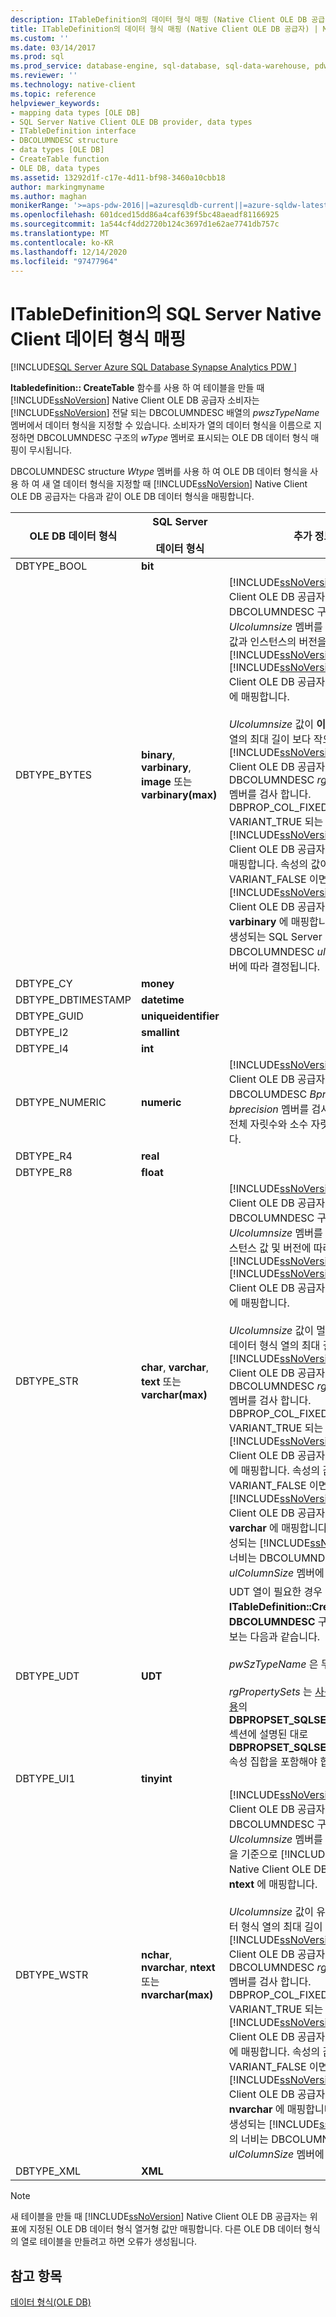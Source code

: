 ```yaml
---
description: ITableDefinition의 데이터 형식 매핑 (Native Client OLE DB 공급자)
title: ITableDefinition의 데이터 형식 매핑 (Native Client OLE DB 공급자) | Microsoft Docs
ms.custom: ''
ms.date: 03/14/2017
ms.prod: sql
ms.prod_service: database-engine, sql-database, sql-data-warehouse, pdw
ms.reviewer: ''
ms.technology: native-client
ms.topic: reference
helpviewer_keywords:
- mapping data types [OLE DB]
- SQL Server Native Client OLE DB provider, data types
- ITableDefinition interface
- DBCOLUMNDESC structure
- data types [OLE DB]
- CreateTable function
- OLE DB, data types
ms.assetid: 13292d1f-c17e-4d11-bf98-3460a10cbb18
author: markingmyname
ms.author: maghan
monikerRange: '>=aps-pdw-2016||=azuresqldb-current||=azure-sqldw-latest||>=sql-server-2016||>=sql-server-linux-2017||=azuresqldb-mi-current'
ms.openlocfilehash: 601dced15dd86a4caf639f5bc48aeadf81166925
ms.sourcegitcommit: 1a544cf4dd2720b124c3697d1e62ae7741db757c
ms.translationtype: MT
ms.contentlocale: ko-KR
ms.lasthandoff: 12/14/2020
ms.locfileid: "97477964"
---
```

# <a name="sql-server-native-client-data-type-mapping-in-itabledefinition"></a>ITableDefinition의 SQL Server Native Client 데이터 형식 매핑
[!INCLUDE[SQL Server Azure SQL Database Synapse Analytics PDW ](../../includes/applies-to-version/sql-asdb-asdbmi-asa-pdw.md)]

  **Itabledefinition:: CreateTable** 함수를 사용 하 여 테이블을 만들 때 [!INCLUDE[ssNoVersion](../../includes/ssnoversion-md.md)] Native Client OLE DB 공급자 소비자는 [!INCLUDE[ssNoVersion](../../includes/ssnoversion-md.md)] 전달 되는 DBCOLUMNDESC 배열의 *pwszTypeName* 멤버에서 데이터 형식을 지정할 수 있습니다. 소비자가 열의 데이터 형식을 이름으로 지정하면 DBCOLUMNDESC 구조의 *wType* 멤버로 표시되는 OLE DB 데이터 형식 매핑이 무시됩니다.  
  
 DBCOLUMNDESC structure *Wtype* 멤버를 사용 하 여 OLE DB 데이터 형식을 사용 하 여 새 열 데이터 형식을 지정할 때 [!INCLUDE[ssNoVersion](../../includes/ssnoversion-md.md)] Native Client OLE DB 공급자는 다음과 같이 OLE DB 데이터 형식을 매핑합니다.  
  
|OLE DB 데이터 형식|SQL Server<br /><br /> 데이터 형식|추가 정보|  
|----------------------|------------------------------|----------------------------|  
|DBTYPE_BOOL|**bit**||  
|DBTYPE_BYTES|**binary**, **varbinary**, **image** 또는 **varbinary(max)**|[!INCLUDE[ssNoVersion](../../includes/ssnoversion-md.md)]Native Client OLE DB 공급자는 DBCOLUMNDESC 구조의 *Ulcolumnsize* 멤버를 검사 합니다. 이 값과 인스턴스의 버전을 기준으로 [!INCLUDE[ssNoVersion](../../includes/ssnoversion-md.md)] [!INCLUDE[ssNoVersion](../../includes/ssnoversion-md.md)] Native Client OLE DB 공급자는 형식을 **image** 에 매핑합니다.<br /><br /> *Ulcolumnsize* 값이 **이진** 데이터 형식 열의 최대 길이 보다 작으면 [!INCLUDE[ssNoVersion](../../includes/ssnoversion-md.md)] NATIVE Client OLE DB 공급자가 DBCOLUMNDESC *rgPropertySets* 멤버를 검사 합니다. DBPROP_COL_FIXEDLENGTH VARIANT_TRUE 되는 경우 [!INCLUDE[ssNoVersion](../../includes/ssnoversion-md.md)] Native Client OLE DB 공급자는 형식을 **이진** 에 매핑합니다. 속성의 값이 VARIANT_FALSE 이면 [!INCLUDE[ssNoVersion](../../includes/ssnoversion-md.md)] Native Client OLE DB 공급자는 형식을 **varbinary** 에 매핑합니다. 두 경우 모두 생성되는 SQL Server 열의 너비는 DBCOLUMNDESC *ulColumnSize* 멤버에 따라 결정됩니다.|  
|DBTYPE_CY|**money**||  
|DBTYPE_DBTIMESTAMP|**datetime**||  
|DBTYPE_GUID|**uniqueidentifier**||  
|DBTYPE_I2|**smallint**||  
|DBTYPE_I4|**int**||  
|DBTYPE_NUMERIC|**numeric**|[!INCLUDE[ssNoVersion](../../includes/ssnoversion-md.md)]Native Client OLE DB 공급자는 DBCOLUMDESC *Bprecision* 및 *bprecision* 멤버를 검사 하 여 **숫자** 열의 전체 자릿수와 소수 자릿수를 확인 합니다.|  
|DBTYPE_R4|**real**||  
|DBTYPE_R8|**float**||  
|DBTYPE_STR|**char**, **varchar**, **text** 또는 **varchar(max)**|[!INCLUDE[ssNoVersion](../../includes/ssnoversion-md.md)]Native Client OLE DB 공급자는 DBCOLUMNDESC 구조의 *Ulcolumnsize* 멤버를 검사 합니다. 인스턴스 값 및 버전에 따라 [!INCLUDE[ssNoVersion](../../includes/ssnoversion-md.md)] [!INCLUDE[ssNoVersion](../../includes/ssnoversion-md.md)] Native Client OLE DB 공급자는 형식을 **텍스트** 에 매핑합니다.<br /><br /> *Ulcolumnsize* 값이 멀티 바이트 문자 데이터 형식 열의 최대 길이 보다 작으면 [!INCLUDE[ssNoVersion](../../includes/ssnoversion-md.md)] Native Client OLE DB 공급자가 DBCOLUMNDESC *rgPropertySets* 멤버를 검사 합니다. DBPROP_COL_FIXEDLENGTH VARIANT_TRUE 되는 경우 [!INCLUDE[ssNoVersion](../../includes/ssnoversion-md.md)] Native Client OLE DB 공급자는 형식을 **char** 에 매핑합니다. 속성의 값이 VARIANT_FALSE 이면 [!INCLUDE[ssNoVersion](../../includes/ssnoversion-md.md)] Native Client OLE DB 공급자는 형식을 **varchar** 에 매핑합니다. 두 경우 모두 생성되는 [!INCLUDE[ssNoVersion](../../includes/ssnoversion-md.md)] 열의 너비는 DBCOLUMNDESC *ulColumnSize* 멤버에 따라 결정됩니다.|  
|DBTYPE_UDT|**UDT**|UDT 열이 필요한 경우 **ITableDefinition::CreateTable** 에서 **DBCOLUMNDESC** 구조에 사용하는 정보는 다음과 같습니다.<br /><br /> *pwSzTypeName* 은 무시됩니다.<br /><br /> *rgPropertySets* 는 [사용자 정의 형식 사용](../../relational-databases/native-client/features/using-user-defined-types.md)의 **DBPROPSET_SQLSERVERCOLUMN** 섹션에 설명된 대로 **DBPROPSET_SQLSERVERCOLUMN** 속성 집합을 포함해야 합니다.|  
|DBTYPE_UI1|**tinyint**||  
|DBTYPE_WSTR|**nchar**, **nvarchar**, **ntext** 또는 **nvarchar(max)**|[!INCLUDE[ssNoVersion](../../includes/ssnoversion-md.md)]Native Client OLE DB 공급자는 DBCOLUMNDESC 구조의 *Ulcolumnsize* 멤버를 검사 합니다. 값을 기준으로 [!INCLUDE[ssNoVersion](../../includes/ssnoversion-md.md)] Native Client OLE DB 공급자는 형식을 **ntext** 에 매핑합니다.<br /><br /> *Ulcolumnsize* 값이 유니코드 문자 데이터 형식 열의 최대 길이 보다 작으면 [!INCLUDE[ssNoVersion](../../includes/ssnoversion-md.md)] Native Client OLE DB 공급자가 DBCOLUMNDESC *rgPropertySets* 멤버를 검사 합니다. DBPROP_COL_FIXEDLENGTH VARIANT_TRUE 되는 경우 [!INCLUDE[ssNoVersion](../../includes/ssnoversion-md.md)] Native Client OLE DB 공급자는 형식을 **nchar** 에 매핑합니다. 속성의 값이 VARIANT_FALSE 이면 [!INCLUDE[ssNoVersion](../../includes/ssnoversion-md.md)] Native Client OLE DB 공급자는 형식을 **nvarchar** 에 매핑합니다. 두 경우 모두 생성되는 [!INCLUDE[ssNoVersion](../../includes/ssnoversion-md.md)] 열의 너비는 DBCOLUMNDESC *ulColumnSize* 멤버에 따라 결정됩니다.|  
|DBTYPE_XML|**XML**||  
  
> [!NOTE]  
>  새 테이블을 만들 때 [!INCLUDE[ssNoVersion](../../includes/ssnoversion-md.md)] Native Client OLE DB 공급자는 위 표에 지정된 OLE DB 데이터 형식 열거형 값만 매핑합니다. 다른 OLE DB 데이터 형식의 열로 테이블을 만들려고 하면 오류가 생성됩니다.  
  
## <a name="see-also"></a>참고 항목  
 [데이터 형식&#40;OLE DB&#41;](../../relational-databases/native-client-ole-db-data-types/data-types-ole-db.md)  
  
  
